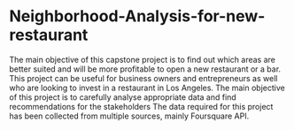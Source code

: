 # Neighborhood-Analysis-for-new-restaurant
The main objective of this capstone project is to find out which areas are 
better suited and will be more profitable to open a new restaurant or a bar. 
This project can be useful for business owners and entrepreneurs as well who 
are looking to invest in a restaurant in Los Angeles. The main objective of this 
project is to carefully analyse appropriate data and find recommendations for 
the stakeholders
The data required for this project has been collected from multiple sources, mainly Foursquare API.

